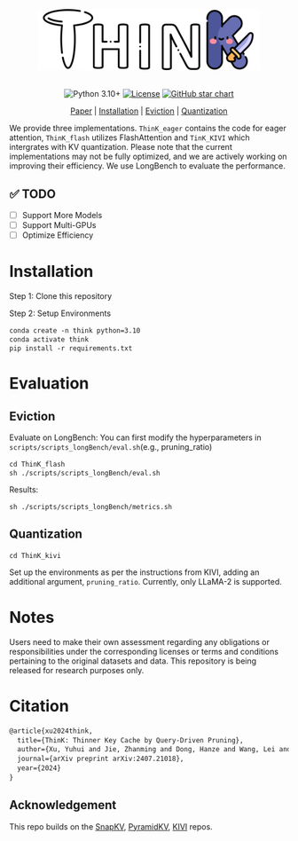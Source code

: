 
<div align="center">
  <a href="https://github.com/SalesforceAIResearch/ThinK/tree/main"><img width="400px" height="auto" src="./images/logo.png"></a>
</div>
<br/>

<div align="center">

  <!-- [![Release Notes](https://img.shields.io/github/release/SalesforceAIResearch/xLAM)](https://github.com/SalesforceAIResearch/xLAM/releases) -->
  ![Python 3.10+](https://img.shields.io/badge/Python-3.10%2B-brightgreen.svg)
  [![License](https://img.shields.io/badge/License-Apache-green.svg)]()
 [![GitHub star chart](https://img.shields.io/github/stars/SalesforceAIResearch/ThinK?style=social)](https://star-history.com/#SalesforceAIResearch/ThinK)

</div>
<p align="center">
  <a href="https://arxiv.org/abs/2407.21018">Paper</a> |
  <a href="https://github.com/SalesforceAIResearch/ThinK/tree/main?tab=readme-ov-file#Installation">Installation</a> |
  <a href="https://github.com/SalesforceAIResearch/ThinK/tree/main?tab=readme-ov-file##Eviction">Eviction</a> |
  <a href="https://github.com/SalesforceAIResearch/ThinK/tree/main?tab=readme-ov-file##Quantization">Quantization</a>
</p>

We provide three implementations. `ThinK_eager` contains the code for eager attention, `ThinK_flash` utilizes FlashAttention and `TinK_KIVI` which intergrates with KV quantization. Please note that the current implementations may not be fully optimized, and we are actively working on improving their efficiency. We use LongBench to evaluate the performance.

## ✅ TODO

- [ ] Support More Models
- [ ] Support Multi-GPUs
- [ ] Optimize Efficiency

# Installation
Step 1: Clone this repository

Step 2: Setup Environments
```shell
conda create -n think python=3.10
conda activate think
pip install -r requirements.txt
```

# Evaluation
## Eviction
Evaluate on LongBench: You can first modify the hyperparameters in `scripts/scripts_longBench/eval.sh`(e.g., pruning_ratio)

```shell
cd ThinK_flash
sh ./scripts/scripts_longBench/eval.sh
```

Results:
```shell
sh ./scripts/scripts_longBench/metrics.sh
```

## Quantization
```shell
cd ThinK_kivi
```
Set up the environments as per the instructions from KIVI, adding an additional argument, `pruning_ratio`. Currently, only LLaMA-2 is supported.

# Notes
Users need to make their own assessment regarding any obligations or responsibilities under the corresponding licenses or terms and conditions pertaining to the original datasets and data. This repository is being released for research purposes only.

# Citation
```markdown
@article{xu2024think,
  title={ThinK: Thinner Key Cache by Query-Driven Pruning},
  author={Xu, Yuhui and Jie, Zhanming and Dong, Hanze and Wang, Lei and Lu, Xudong and Zhou, Aojun and Saha, Amrita and Xiong, Caiming and Sahoo, Doyen},
  journal={arXiv preprint arXiv:2407.21018},
  year={2024}
}
```

## Acknowledgement
This repo builds on the [SnapKV](https://github.com/FasterDecoding/SnapKV), [PyramidKV](https://github.com/Zefan-Cai/PyramidKV/tree/main?tab=readme-ov-file),
[KIVI](https://github.com/jy-yuan/KIVI/tree/main) repos.